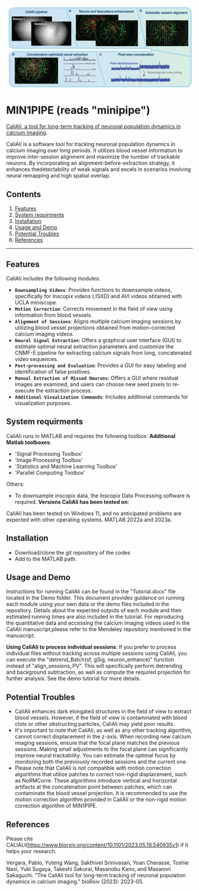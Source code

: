 <p align="center">
  <img src="./Demo/main_panel.png" alt="slider" width="800px"/>
</p>

# MIN1PIPE (reads "minipipe")
[CaliAli, a tool for long-term tracking of neuronal population dynamics in calcium imaging](https://www.biorxiv.org/content/10.1101/2023.05.19.540935v1). 

CaliAli is a software tool for tracking neuronal population dynamics in calcium imaging over long periods. It utilizes blood vessel information to improve inter-session alignment and maximize the number of trackable neurons. By incorporating an alignment-before-extraction strategy, it enhances thedetectability of weak signals and excels in scenarios involving neural remapping and high spatial overlap.

## Contents
1. [Features](#Features)
2. [System requirments](#System-requirments)
3. [Installation](#Installation)
4. [Usage and Demo](#dataset)
6. [Potential Troubles](#Potential_Troubles)
8. [References](#references)

---

## Features
CaliAli includes the following modules:
- **`Downsampling Videos`**: Provides functions to downsample videos, specifically for Inscopix videos (.ISXD) and AVI videos obtained with UCLA miniscope.
- **`Motion Correction`**: Corrects movement in the field of view using information from blood vessels.
- **`Alignment of Sessions`**: Aligns multiple calcium imaging sessions by utilizing blood vessel projections obtained from motion-corrected calcium imaging videos.
- **`Neural Signal Extraction`**: Offers a graphical user interface (GUI) to estimate optimal neural extraction parameters and customize the CNMF-E pipeline for extracting calcium signals from long, concatenated video sequences.
- **`Post-processing and Evaluation`**: Provides a GUI for easy labeling and identification of false positives.
- **`Manual Extraction of Missed Neurons`**: Offers a GUI where residual images are examined, and users can choose new seed pixels to re-execute the extraction process.
- **`Additional Visualization Commands`**: Includes additional commands for visualization purposes.

## System requirments

CaliAli runs in MATLAB and requires the following toolbox:
**Additional Matlab toolboxes**:
- 'Signal Processing Toolbox'
- 'Image Processing Toolbox'
- 'Statistics and Machine Learning Toolbox'
- 'Parallel Computing Toolbox'

Others:
- To downsample inscopix data, the Inscopix Data Processing software is required.
**Versions CaliAli has been tested on**:

CaliAli has been tested on Windows 11, and no anticipated problems are expected with other operating systems.
MATLAB 2022a and 2023a.

## Installation
- Download/clone the git repository of the codes
- Add to the MATLAB path.

## Usage and Demo

Instructions for running CaliAli can be found in the "Tutorial.docx" file located in the Demo folder. This document provides guidance on running each module using your own data or the demo files included in the repository. Details about the expected outputs of each module and their estimated running times are also included in the tutorial. For reproducing the quantitative data and accessing the calcium imaging videos used in the CaliAli manuscript,please refer to the Mendeley repository mentioned in the manuscript.

**Using CaliAli to process individual sessions**:
If you prefer to process individual files without tracking across multiple sessions using CaliAli, you can execute the "detrend_Batch(sf, gSig, neuron_enhance)" function instead of "align_sessions_PV". This will specifically perform detrending and background subtraction, as well as compute the required projection for further analysis. See the demo tutorial for more details.


## Potential Troubles

- CaliAli enhances dark elongated structures in the field of view to extract blood vessels. However, if the field of view is contaminated with blood clots or other obstructing particles, CaliAli may yield poor results.
- It's important to note that CaliAli, as well as any other tracking algorithm, cannot correct displacement in the z-axis. When recording new calcium imaging sessions, ensure that the focal plane matches the previous sessions. Making small adjustments to the focal plane can significantly improve neural trackability. You can estimate the optimal focus by monitoring both the previously recorded sessions and the current one.
- Please note that CaliAli is not compatible with motion correction algorithms that utilize patches to correct non-rigid displacement, such as NoRMCorre. These algorithms introduce vertical and horizontal artifacts at the concatenation point between patches, which can contaminate the blood vessel projection. It is recommended to use the motion correction algorithm provided in CaliAli or the non-rigid motion correction algorithm of MIN1PIPE.

## References

Please cite CALIALI(https://www.biorxiv.org/content/10.1101/2023.05.19.540935v1) if it helps your research.

Vergara, Pablo, Yuteng Wang, Sakthivel Srinivasan, Yoan Cherasse, Toshie Naoi, Yuki Sugaya, Takeshi Sakurai, Masanobu Kano, and Masanori Sakaguchi. "The CaliAli tool for long-term tracking of neuronal population dynamics in calcium imaging." bioRxiv (2023): 2023-05.


